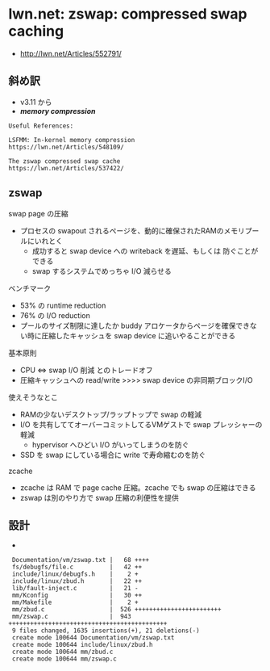 # lwn.net: zswap: compressed swap caching

 * http://lwn.net/Articles/552791/

## 斜め訳

 * v3.11 から
 * ___memory compression___

``` 
Useful References:

LSFMM: In-kernel memory compression
https://lwn.net/Articles/548109/

The zswap compressed swap cache
https://lwn.net/Articles/537422/
```

## zswap

swap page の圧縮

 * プロセスの swapout されるページを、動的に確保されたRAMのメモリプールにいれとく
   * 成功すると swap device への writeback を遅延、もしくは 防ぐことができる
   * swap するシステムでめっちゃ I/O 減らせる

ベンチマーク

 * 53% の runtime reduction
 * 76% の I/O reduction
 * プールのサイズ制限に達したか buddy アロケータからページを確保できない時に圧縮したキャッシュを swap device に追いやることができる

基本原則

 * CPU <=> swap I/O 削減 とのトレードオフ
 * 圧縮キャッシュへの read/write >>>> swap device の非同期ブロックI/O

使えそうなとこ

 * RAMの少ないデスクトップ/ラップトップで swap の軽減
 * I/O を共有しててオーバーコミットしてるVMゲストで swap プレッシャーの軽減
   * hypervisor へひどい I/O がいってしまうのを防ぐ
 * SSD を swap にしている場合に write で寿命縮むのを防ぐ

zcache

 * zcache は RAM で page cache 圧縮。zcache でも swap の圧縮はできる
 * zswap は別のやり方で swap 圧縮の利便性を提供

## 設計

 *

```
 Documentation/vm/zswap.txt |   68 ++++
 fs/debugfs/file.c          |   42 ++
 include/linux/debugfs.h    |    2 +
 include/linux/zbud.h       |   22 ++
 lib/fault-inject.c         |   21 -
 mm/Kconfig                 |   30 ++
 mm/Makefile                |    2 +
 mm/zbud.c                  |  526 ++++++++++++++++++++++++
 mm/zswap.c                 |  943 ++++++++++++++++++++++++++++++++++++++++++++
 9 files changed, 1635 insertions(+), 21 deletions(-)
 create mode 100644 Documentation/vm/zswap.txt
 create mode 100644 include/linux/zbud.h
 create mode 100644 mm/zbud.c
 create mode 100644 mm/zswap.c
```